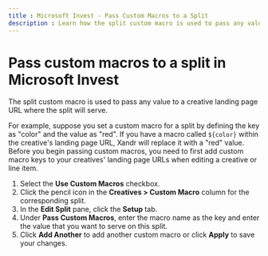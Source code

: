 ```yaml
---
title : Microsoft Invest - Pass Custom Macros to a Split
description : Learn how the split custom macro is used to pass any value to a creative landing page URL where the split serves.
---
```



# Pass custom macros to a split in Microsoft Invest

The split custom macro is used to pass any value to a creative landing
page URL where the split will serve.

For example, suppose you set a custom macro for a split by defining the
key as "color" and the value as "red". If you have a macro called
`${color}` within the creative's landing page URL,
Xandr will replace it with a "red" value. Before
you begin passing custom macros, you need to first add custom macro keys
to your creatives' landing page URLs when editing a creative or line
item.

1. Select the **Use
    Custom Macros** checkbox.
1. Click the pencil icon in the
    **Creatives
    \> Custom Macro** column for
    the corresponding split.
1. In the **Edit
    Split** pane, click the **Setup**
    tab.
1. Under **Pass Custom
    Macros**, enter the macro name as the key and enter the value
    that you want to serve on this split.
1. Click **Add
    Another** to add another custom macro or click
    **Apply** to save your changes.
